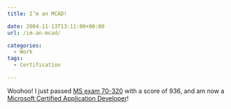 ```yaml
---
title: I’m an MCAD!

date: 2004-11-13T13:11:00+00:00
url: /im-an-mcad/

categories:
  - Work
tags:
  - Certification

---
```

Woohoo!  I just passed [MS exam 70-320][1] with a score of 936, and am now a [Microsoft Certified Application Developer][2]!

 [1]: http://www.microsoft.com/learning/exams/70-320.asp
 [2]: http://www.microsoft.com/learning/mcp/mcad/default.asp
